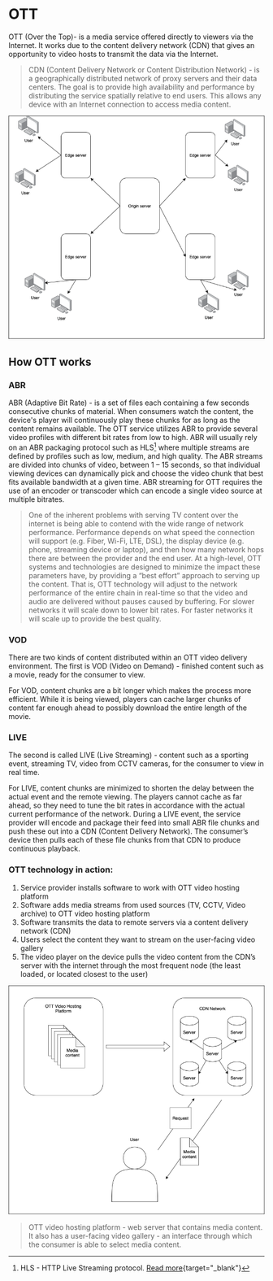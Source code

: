# OTT

OTT (Over the Top)- is a media service offered directly to viewers via the Internet. It works due to the content delivery network (CDN) that gives an opportunity to video hosts to transmit the data via the Internet.

> CDN (Content Delivery Network or Content Distribution Network) - is a geographically distributed network of proxy servers and their data centers. The goal is to provide high availability and performance by distributing the service spatially relative to end users. This allows any device with an Internet connection to access media content.

![CDN](/en/alta/ott/img/CDR-disc.png)

## How OTT works

### ABR

ABR (Adaptive Bit Rate) - is a set of files each containing a few seconds consecutive chunks of material. When consumers watch the content, the device's player will continuously play these chunks for as long as the content remains available. The OTT service utilizes ABR to provide several video profiles with different bit rates from low to high. ABR will usually rely on an ABR packaging protocol such as HLS[^1] where multiple streams are defined by profiles such as low, medium, and high quality. The ABR streams are divided into chunks of video, between 1 – 15 seconds, so that individual viewing devices can dynamically pick and choose the video chunk that best fits available bandwidth at a given time. ABR streaming for OTT requires the use of an encoder or transcoder which can encode a single video source at multiple bitrates.

> One of the inherent problems with serving TV content over the internet is being able to contend with the wide range of network performance. Performance depends on what speed the connection will support (e.g. Fiber, Wi-Fi, LTE, DSL), the display device (e.g. phone, streaming device or laptop), and then how many network hops there are between the provider and the end user. At a high-level, OTT systems and technologies are designed to minimize the impact these parameters have, by providing a “best effort” approach to serving up the content. That is, OTT technology will adjust to the network performance of the entire chain in real-time so that the video and audio are delivered without pauses caused by buffering.
> For slower networks it will scale down to lower bit rates. For faster networks it will scale up to provide the best quality.


### VOD

There are two kinds of content distributed within an OTT video delivery environment. The first is VOD (Video on Demand) - finished content such as a movie, ready for the consumer to view.

For VOD, content chunks are a bit longer which makes the process more efficient. While it is being viewed, players can cache larger chunks of content far enough ahead to possibly download the entire length of the movie.

### LIVE

The second is called LIVE (Live Streaming) - content such as a sporting event, streaming TV, video from CCTV cameras, for the consumer to view in real time.

For LIVE, content chunks are minimized to shorten the delay between the actual event and the remote viewing. The players cannot cache as far ahead, so they need to tune the bit rates in accordance with the actual current performance of the network. During a LIVE event, the service provider will encode and package their feed into small ABR file chunks and push these out into a CDN (Content Delivery Network). The consumer’s device then pulls each of these file chunks from that CDN to produce continuous playback.

### OTT technology in action:

1. Service provider installs software to work with OTT video hosting platform
2. Software adds media streams from used sources (TV, CCTV, Video archive) to OTT video hosting platform
3. Software transmits the data to remote servers via a content delivery network (CDN)
4. Users select the content they want to stream on the user-facing video gallery
5. The video player on the device pulls the video content from the CDN’s server with the internet through the most frequent node (the least loaded, or located closest to the user)

![OTT](/en/alta/ott/img/OTT.png)

> OTT video hosting platform - web server that contains media content.
It also has a user-facing video gallery - an interface through which the consumer is able to select media content.


[^1]: HLS - HTTP Live Streaming protocol. [Read more](/en/book/protocols/hls/){target="_blank"}
